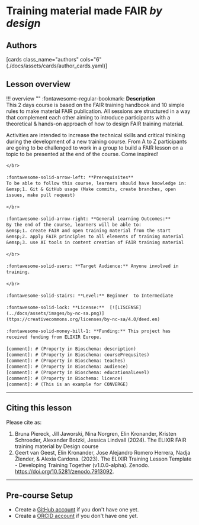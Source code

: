 # Training material made FAIR _by design_

## Authors

[cards class_name="authors" cols="6"(./docs/assets/cards/author_cards.yaml)]


## Lesson overview

!!! overview ""
    :fontawesome-regular-bookmark: **Description**  
   This 2 days course is based on the FAIR training handbook and 10 simple rules to make material FAIR publication. All sessions are structured in a way that complement each other aiming to introduce participants with a theoretical & hands-on approach of how to design FAIR training material.
   
   Activities are intended to increase the technical skills and critical thinking during the development of a new training course. From A to Z participants are going to be challenged to work in a group to build a FAIR lesson on a topic to be presented at the end of the course. Come inspired!
    
    </br>
    
    :fontawesome-solid-arrow-left: **Prerequisites**  
    To be able to follow this course, learners should have knowledge in:  
    &emsp;1. Git & GitHub usage (Make commits, create branches, open issues, make pull request)  
    
    </br>
    
    :fontawesome-solid-arrow-right: **General Learning Outcomes:**  
    By the end of the course, learners will be able to:  
    &emsp;1. create FAIR and open training material from the start  
    &emsp;2. apply FAIR principles to all elements of training material  
    &emsp;3. use AI tools in content creation of FAIR training material 

    </br>
    
    :fontawesome-solid-users: **Target Audience:** Anyone involved in training.

    </br>
    
    :fontawesome-solid-stairs: **Level:** Beginner  to Intermediate
    
    :fontawesome-solid-lock: **License:**  [![LISCENSE](../docs/assets/images/by-nc-sa.png)](ttps://creativecommons.org/licenses/by-nc-sa/4.0/deed.en)
    
    :fontawesome-solid-money-bill-1: **Funding:** This project has received funding from ELIXIR Europe.  

    [comment]: # (Property in Bioschema: description)
    [comment]: # (Property in Bioschema: coursePrequsites)
    [comment]: # (Property in Bioschema: teaches)
    [comment]: # (Property in Bioschema: audience)
    [comment]: # (Property in Bioschema: educationalLevel)
    [comment]: # (Property in Biochema: licence)
    [comment]: # (This is an example for CONVERGE)

---
## Citing this lesson

Please cite as:

  1. Bruna Piereck, Jill Jaworski, Nina Norgren, Elin Kronander, Kristen Schroeder, Alexander Botzki, Jessica Lindvall (2024). The ELIXIR FAIR training material by Design course
  2. Geert van Geest, Elin Kronander, Jose Alejandro Romero Herrera, Nadja Žlender, & Alexia Cardona. (2023). The ELIXIR Training Lesson Template - Developing Training Together (v1.0.0-alpha). Zenodo. https://doi.org/10.5281/zenodo.7913092. 

---
## Pre-course Setup

- Create a [GitHub account](https://github.com/) if you don't have one yet.
- Create a [ORCID account](https://orcid.org/) if you don't have one yet. 


